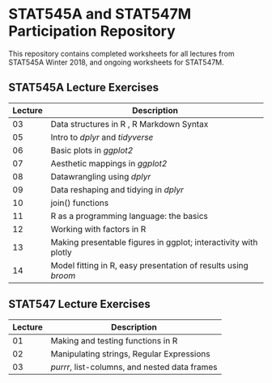 # STAT545A and STAT547M Participation Repository

This repository contains completed worksheets for all lectures from STAT545A Winter 2018, and ongoing worksheets for STAT547M.

## STAT545A Lecture Exercises
| Lecture | Description |
|------|--------------------------------------|
| 03 | Data structures in R , R Markdown Syntax |
| 05 | Intro to *dplyr* and *tidyverse* |
| 06 | Basic plots in *ggplot2* |
| 07 | Aesthetic mappings in *ggplot2* |
| 08 | Datawrangling using *dplyr* |
| 09 | Data reshaping and tidying in *dplyr* |
| 10 | join() functions |
| 11 | R as a programming language: the basics|
| 12 | Working with factors in R | 
| 13 | Making presentable figures in ggplot; interactivity with plotly |
| 14 | Model fitting in R, easy presentation of results using *broom* |

## STAT547  Lecture Exercises
| Lecture | Description |
|------|--------------------------------------|
| 01 | Making and testing functions in R |
| 02 | Manipulating strings, Regular Expressions |
| 03 | *purrr*, list-columns, and nested data frames |
